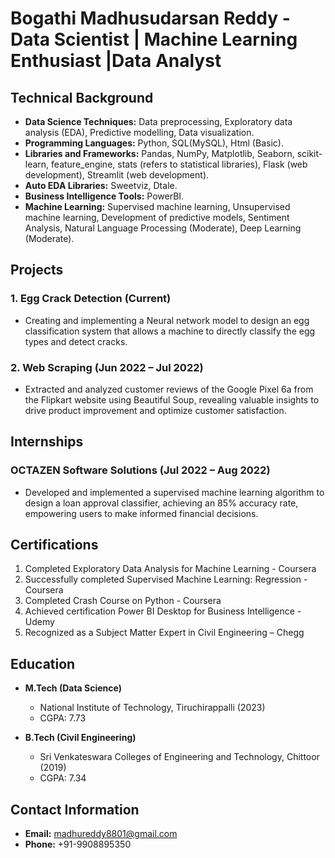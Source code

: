 # Bogathi Madhusudarsan Reddy - Data Scientist | Machine Learning Enthusiast |Data Analyst

## Technical Background
- **Data Science Techniques:** Data preprocessing, Exploratory data analysis (EDA), Predictive modelling, Data visualization.
- **Programming Languages:** Python, SQL(MySQL), Html (Basic).
- **Libraries and Frameworks:** Pandas, NumPy, Matplotlib, Seaborn, scikit-learn, feature_engine, stats (refers to statistical libraries), Flask (web development), Streamlit (web development).
- **Auto EDA Libraries:** Sweetviz, Dtale.
- **Business Intelligence Tools:** PowerBI.
- **Machine Learning:** Supervised machine learning, Unsupervised machine learning, Development of predictive models, Sentiment Analysis, Natural Language Processing (Moderate), Deep Learning (Moderate).

## Projects
### 1. Egg Crack Detection (Current)
- Creating and implementing a Neural network model to design an egg classification system that allows a machine to directly classify the egg types and detect cracks.

### 2. Web Scraping (Jun 2022 – Jul 2022)
- Extracted and analyzed customer reviews of the Google Pixel 6a from the Flipkart website using Beautiful Soup, revealing valuable insights to drive product improvement and optimize customer satisfaction.

## Internships
### OCTAZEN Software Solutions (Jul 2022 – Aug 2022)
- Developed and implemented a supervised machine learning algorithm to design a loan approval classifier, achieving an 85% accuracy rate, empowering users to make informed financial decisions.

## Certifications
1. Completed Exploratory Data Analysis for Machine Learning - Coursera
2. Successfully completed Supervised Machine Learning: Regression - Coursera
3. Completed Crash Course on Python - Coursera
4. Achieved certification Power BI Desktop for Business Intelligence - Udemy
5. Recognized as a Subject Matter Expert in Civil Engineering – Chegg

## Education
- **M.Tech (Data Science)**
  - National Institute of Technology, Tiruchirappalli (2023)
  - CGPA: 7.73
  
- **B.Tech (Civil Engineering)**
  - Sri Venkateswara Colleges of Engineering and Technology, Chittoor (2019)
  - CGPA: 7.34

## Contact Information
- **Email:** madhureddy8801@gmail.com
- **Phone:** +91-9908895350
